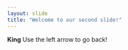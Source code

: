 ```yaml
---
layout: slide
title: "Welcome to our second slide!"
---
```

**King**
Use the left arrow to go back!
